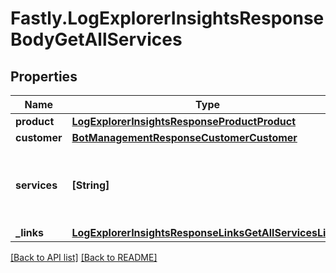 # Fastly.LogExplorerInsightsResponseBodyGetAllServices

## Properties

Name | Type | Description | Notes
------------ | ------------- | ------------- | -------------
**product** | [**LogExplorerInsightsResponseProductProduct**](LogExplorerInsightsResponseProductProduct.md) |  | [optional] 
**customer** | [**BotManagementResponseCustomerCustomer**](BotManagementResponseCustomerCustomer.md) |  | [optional] 
**services** | **[String]** | A ist of services with Log Explorer &amp; Insights enabled. | [optional] 
**_links** | [**LogExplorerInsightsResponseLinksGetAllServicesLinks**](LogExplorerInsightsResponseLinksGetAllServicesLinks.md) |  | [optional] 


[[Back to API list]](../../README.md#endpoints) [[Back to README]](../../README.md)
